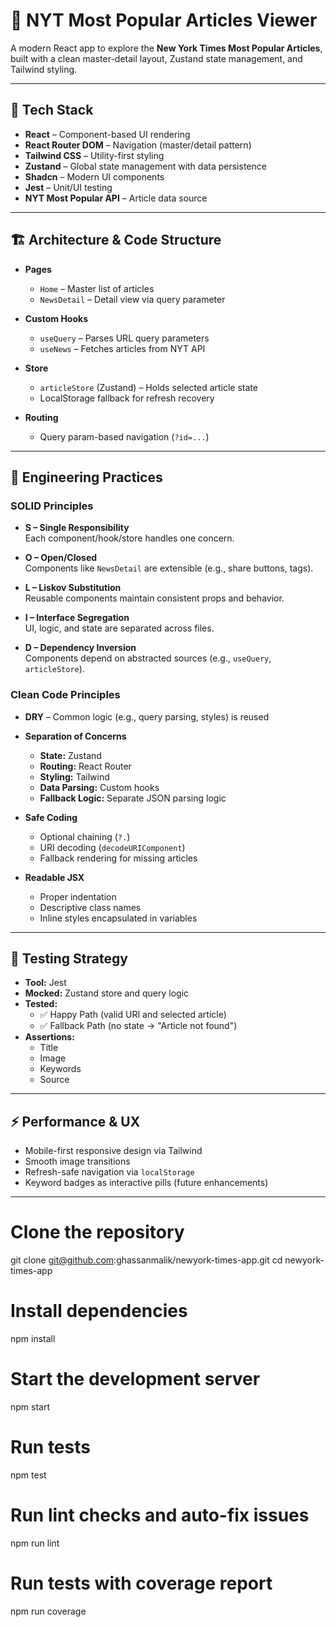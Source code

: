 # 📰 NYT Most Popular Articles Viewer

A modern React app to explore the **New York Times Most Popular Articles**, built with a clean master-detail layout, Zustand state management, and Tailwind styling.

---

## 🧰 Tech Stack

- **React** – Component-based UI rendering  
- **React Router DOM** – Navigation (master/detail pattern)  
- **Tailwind CSS** – Utility-first styling  
- **Zustand** – Global state management with data persistence  
- **Shadcn** – Modern UI components   
- **Jest** – Unit/UI testing  
- **NYT Most Popular API** – Article data source

---

## 🏗 Architecture & Code Structure

- **Pages**
  - `Home` – Master list of articles
  - `NewsDetail` – Detail view via query parameter

- **Custom Hooks**
  - `useQuery` – Parses URL query parameters
  - `useNews` – Fetches articles from NYT API

- **Store**
  - `articleStore` (Zustand) – Holds selected article state
  - LocalStorage fallback for refresh recovery

- **Routing**
  - Query param-based navigation (`?id=...`)

---

## 🧠 Engineering Practices

### SOLID Principles

- **S – Single Responsibility**  
  Each component/hook/store handles one concern.

- **O – Open/Closed**  
  Components like `NewsDetail` are extensible (e.g., share buttons, tags).

- **L – Liskov Substitution**  
  Reusable components maintain consistent props and behavior.

- **I – Interface Segregation**  
  UI, logic, and state are separated across files.

- **D – Dependency Inversion**  
  Components depend on abstracted sources (e.g., `useQuery`, `articleStore`).

### Clean Code Principles

- **DRY** – Common logic (e.g., query parsing, styles) is reused
- **Separation of Concerns**
  - **State:** Zustand
  - **Routing:** React Router
  - **Styling:** Tailwind
  - **Data Parsing:** Custom hooks
  - **Fallback Logic:** Separate JSON parsing logic

- **Safe Coding**
  - Optional chaining (`?.`)
  - URI decoding (`decodeURIComponent`)
  - Fallback rendering for missing articles

- **Readable JSX**
  - Proper indentation
  - Descriptive class names
  - Inline styles encapsulated in variables

---

## 🧪 Testing Strategy

- **Tool:** Jest  
- **Mocked:** Zustand store and query logic  
- **Tested:**
  - ✅ Happy Path (valid URI and selected article)
  - ✅ Fallback Path (no state → "Article not found")  
- **Assertions:**
  - Title
  - Image
  - Keywords
  - Source

---

## ⚡ Performance & UX

- Mobile-first responsive design via Tailwind
- Smooth image transitions
- Refresh-safe navigation via `localStorage`
- Keyword badges as interactive pills (future enhancements)

---

# Clone the repository
git clone git@github.com:ghassanmalik/newyork-times-app.git
cd newyork-times-app

# Install dependencies
npm install

# Start the development server
npm start

# Run tests
npm test

# Run lint checks and auto-fix issues
npm run lint

# Run tests with coverage report
npm run coverage
